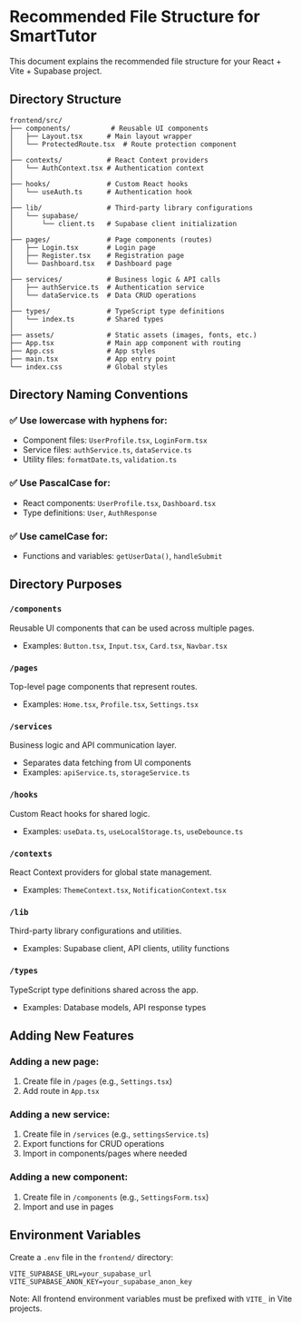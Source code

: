 # Recommended File Structure for SmartTutor

This document explains the recommended file structure for your React + Vite + Supabase project.

## Directory Structure

```
frontend/src/
├── components/          # Reusable UI components
│   ├── Layout.tsx      # Main layout wrapper
│   └── ProtectedRoute.tsx  # Route protection component
│
├── contexts/           # React Context providers
│   └── AuthContext.tsx # Authentication context
│
├── hooks/              # Custom React hooks
│   └── useAuth.ts      # Authentication hook
│
├── lib/                # Third-party library configurations
│   └── supabase/
│       └── client.ts   # Supabase client initialization
│
├── pages/              # Page components (routes)
│   ├── Login.tsx       # Login page
│   ├── Register.tsx    # Registration page
│   └── Dashboard.tsx   # Dashboard page
│
├── services/           # Business logic & API calls
│   ├── authService.ts  # Authentication service
│   └── dataService.ts  # Data CRUD operations
│
├── types/              # TypeScript type definitions
│   └── index.ts        # Shared types
│
├── assets/             # Static assets (images, fonts, etc.)
├── App.tsx             # Main app component with routing
├── App.css             # App styles
├── main.tsx            # App entry point
└── index.css           # Global styles
```

## Directory Naming Conventions

### ✅ Use lowercase with hyphens for:
- Component files: `UserProfile.tsx`, `LoginForm.tsx`
- Service files: `authService.ts`, `dataService.ts`
- Utility files: `formatDate.ts`, `validation.ts`

### ✅ Use PascalCase for:
- React components: `UserProfile.tsx`, `Dashboard.tsx`
- Type definitions: `User`, `AuthResponse`

### ✅ Use camelCase for:
- Functions and variables: `getUserData()`, `handleSubmit`

## Directory Purposes

### `/components`
Reusable UI components that can be used across multiple pages.
- Examples: `Button.tsx`, `Input.tsx`, `Card.tsx`, `Navbar.tsx`

### `/pages` 
Top-level page components that represent routes.
- Examples: `Home.tsx`, `Profile.tsx`, `Settings.tsx`

### `/services`
Business logic and API communication layer.
- Separates data fetching from UI components
- Examples: `apiService.ts`, `storageService.ts`

### `/hooks`
Custom React hooks for shared logic.
- Examples: `useData.ts`, `useLocalStorage.ts`, `useDebounce.ts`

### `/contexts`
React Context providers for global state management.
- Examples: `ThemeContext.tsx`, `NotificationContext.tsx`

### `/lib`
Third-party library configurations and utilities.
- Examples: Supabase client, API clients, utility functions

### `/types`
TypeScript type definitions shared across the app.
- Examples: Database models, API response types

## Adding New Features

### Adding a new page:
1. Create file in `/pages` (e.g., `Settings.tsx`)
2. Add route in `App.tsx`

### Adding a new service:
1. Create file in `/services` (e.g., `settingsService.ts`)
2. Export functions for CRUD operations
3. Import in components/pages where needed

### Adding a new component:
1. Create file in `/components` (e.g., `SettingsForm.tsx`)
2. Import and use in pages

## Environment Variables

Create a `.env` file in the `frontend/` directory:

```env
VITE_SUPABASE_URL=your_supabase_url
VITE_SUPABASE_ANON_KEY=your_supabase_anon_key
```

Note: All frontend environment variables must be prefixed with `VITE_` in Vite projects.

